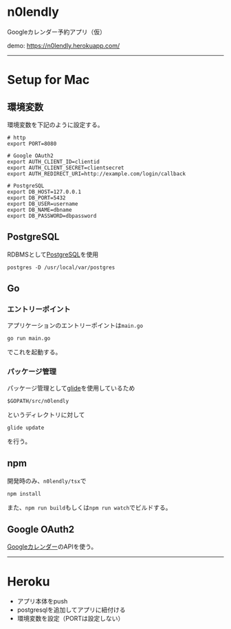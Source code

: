# n0lendly

Googleカレンダー予約アプリ（仮）

demo: https://n0lendly.herokuapp.com/

---

# Setup for Mac

## 環境変数

環境変数を下記のように設定する。

```
# http
export PORT=8080

# Google OAuth2
export AUTH_CLIENT_ID=clientid
export AUTH_CLIENT_SECRET=clientsecret
export AUTH_REDIRECT_URI=http://example.com/login/callback

# PostgreSQL
export DB_HOST=127.0.0.1
export DB_PORT=5432
export DB_USER=username
export DB_NAME=dbname
export DB_PASSWORD=dbpassword
```

## PostgreSQL

RDBMSとして[PostgreSQL](https://qiita.com/_daisuke/items/13996621cf51f835494b)を使用

```
postgres -D /usr/local/var/postgres 
```

## Go 

### エントリーポイント

アプリケーションのエントリーポイントは`main.go`

```
go run main.go
```

でこれを起動する。

### パッケージ管理

パッケージ管理として[glide](https://github.com/Masterminds/glide)を使用しているため

```
$GOPATH/src/n0lendly
```

というディレクトリに対して

```
glide update
```

を行う。

## npm

開発時のみ、`n0lendly/tsx`で

```
npm install
```

また、`npm run build`もしくは`npm run watch`でビルドする。

## Google OAuth2

[Googleカレンダー](https://console.cloud.google.com/apis/library/calendar-json.googleapis.com/)のAPIを使う。

---

# Heroku

* アプリ本体をpush
* postgresqlを追加してアプリに紐付ける
* 環境変数を設定（PORTは設定しない）
